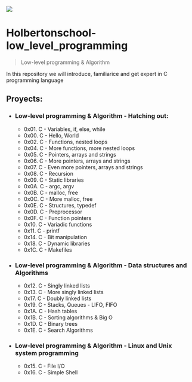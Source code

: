 ![](https://cdnp1.stackassets.com/dbd8b662370e2dd5283d3f352802c43c79b15f8d/store/opt/596/298/abf733ad50de70c3ad93f8b34f894876f93318a2aff76ccc7504ecce0fc1/product_16032_product_shot_wide_image.jpg)
# Holbertonschool-low_level_programming
> Low-level programming & Algorithm

In this repository we will introduce, familiarice and get expert in C programming language
## Proyects:
-   ### Low-level programming & Algorithm - Hatching out:
    -   0x01. C - Variables, if, else, while
    -   0x00. C - Hello, World
    -   0x02. C - Functions, nested loops
    -   0x04. C - More functions, more nested loops
    -   0x05. C - Pointers, arrays and strings
    -   0x06. C - More pointers, arrays and strings
    -   0x07. C - Even more pointers, arrays and strings
    -   0x08. C - Recursion
    -   0x09. C - Static libraries
    -   0x0A. C - argc, argv
    -   0x0B. C - malloc, free
    -   0x0C. C - More malloc, free
    -   0x0E. C - Structures, typedef
    -   0x0D. C - Preprocessor
    -   0x0F. C - Function pointers
    -   0x10. C - Variadic functions
    -   0x11. C - printf
    -   0x14. C - Bit manipulation
    -   0x18. C - Dynamic libraries
    -   0x1C. C - Makefiles
-   ### Low-level programming & Algorithm - Data structures and Algorithms
    -  	0x12. C - Singly linked lists
    -  	0x13. C - More singly linked lists
    -  	0x17. C - Doubly linked lists
    -   0x19. C - Stacks, Queues - LIFO, FIFO
    -   0x1A. C - Hash tables
    -   0x1B. C - Sorting algorithms & Big O
    -   0x1D. C - Binary trees
    -   0x1E. C - Search Algorithms
-   ### Low-level programming & Algorithm - Linux and Unix system programming
    -   0x15. C - File I/O
    -   0x16. C - Simple Shell